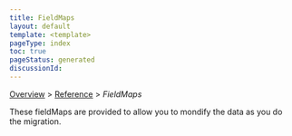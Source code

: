 ```yaml
---
title: FieldMaps
layout: default
template: <template>
pageType: index
toc: true
pageStatus: generated
discussionId: 
---
```


[Overview](.././index.md) > [Reference](../index.md) > *FieldMaps*

These fieldMaps are provided to allow you to mondify the data as you do the migration.

<ItemList>


